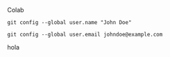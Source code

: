 Colab



```console
git config --global user.name "John Doe"
```

```console
git config --global user.email johndoe@example.com
```
hola
